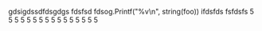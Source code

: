 gdsigdssdfdsgdgs
fdsfsd
	fdsog.Printf("%v\n", string(foo))
	ifdsfds
fsfdsfs
5
5
5
5
5
5
5
5
5
5
5
5
5
5
5
5
